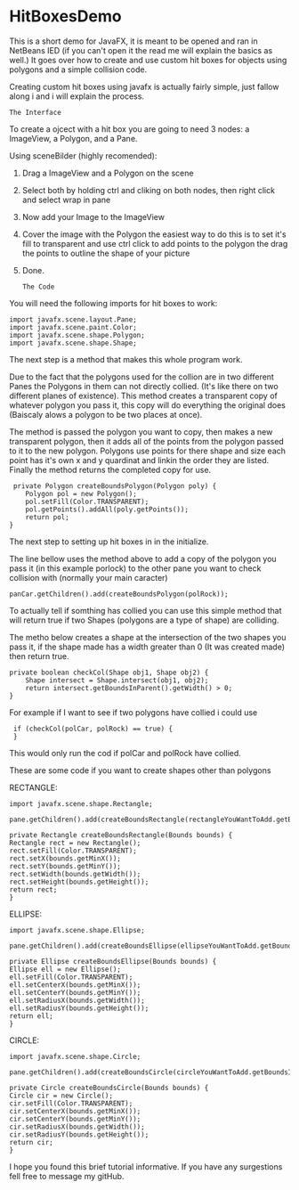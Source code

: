 # HitBoxesDemo
This is a short demo for JavaFX, it is meant to be opened and ran in NetBeans IED (if you can't open it the read me will explain the basics as well.) It goes over how to create and use custom hit boxes for objects using polygons and a simple collision code.

Creating custom hit boxes using javafx is actually fairly simple, just fallow along i and i will explain the process.

    The Interface
    
To create a ojcect with a hit box you are going to need 3 nodes: a ImageView, a Polygon, and a Pane. 

Using sceneBilder (highly recomended):
1. Drag a ImageView and a Polygon on the scene
2. Select both by holding ctrl and cliking on both nodes, then right click and select wrap in pane
3. Now add your Image to the ImageView
4. Cover the image with the Polygon the easiest way to do this is to set it's fill to transparent and use ctrl click to add points to the polygon the  drag the points to outline the shape of your picture
5. Done.

       The Code
       
 You will need the following imports for hit boxes to work:
 
    import javafx.scene.layout.Pane;
    import javafx.scene.paint.Color;
    import javafx.scene.shape.Polygon;
    import javafx.scene.shape.Shape;
    
The next step is a method that makes this whole program work.

Due to the fact that the polygons used for the collion are in two different Panes the Polygons in them can not directly collied. (It's like there on two different planes of existence).
This method creates a transparent copy of whatever polygon you pass it, this copy will do everything the original does (Baiscaly alows a polygon to be two places at once).

The method is passed the polygon you want to copy, then makes a new transparent polygon, then it adds all of the points from the polygon passed to it to the new polygon. Polygons use points for there shape and size each point has it's own x and y quardinat and linkin the order they are listed. Finally the method returns the completed copy for use.

     private Polygon createBoundsPolygon(Polygon poly) {  
        Polygon pol = new Polygon();                   
        pol.setFill(Color.TRANSPARENT);                 
        pol.getPoints().addAll(poly.getPoints());       
        return pol;                                     
    }
    
The next step to setting up hit boxes in in the initialize.

The line bellow uses the method above to add a copy of the polygon you pass it (in this example porlock) to the other pane you want to check collision with (normally your main caracter)

    panCar.getChildren().add(createBoundsPolygon(polRock));
    
To actually tell if somthing has collied you can use this simple method that will return true if two Shapes (polygons are a type of shape) are colliding.

The metho below creates a shape at the intersection of the two shapes you pass it, if the shape made has a width greater than 0 (It was created made) then return true. 

    private boolean checkCol(Shape obj1, Shape obj2) { 
        Shape intersect = Shape.intersect(obj1, obj2); 
        return intersect.getBoundsInParent().getWidth() > 0; 
    }

For example if I want to see if two polygons have collied i could use

     if (checkCol(polCar, polRock) == true) {
     }
     
This would only run the cod if polCar and polRock have collied.

These are some code if you want to create shapes other than polygons

RECTANGLE:

    import javafx.scene.shape.Rectangle;

    pane.getChildren().add(createBoundsRectangle(rectangleYouWantToAdd.getBoundsInParent()));
        
    private Rectangle createBoundsRectangle(Bounds bounds) {  
    Rectangle rect = new Rectangle();
    rect.setFill(Color.TRANSPARENT);
    rect.setX(bounds.getMinX());
    rect.setY(bounds.getMinY());
    rect.setWidth(bounds.getWidth());
    rect.setHeight(bounds.getHeight());
    return rect;
    }
    
ELLIPSE:

    import javafx.scene.shape.Ellipse;

    pane.getChildren().add(createBoundsEllipse(ellipseYouWantToAdd.getBoundsInParent()));  

    private Ellipse createBoundsEllipse(Bounds bounds) {  
    Ellipse ell = new Ellipse();
    ell.setFill(Color.TRANSPARENT);
    ell.setCenterX(bounds.getMinX());
    ell.setCenterY(bounds.getMinY());
    ell.setRadiusX(bounds.getWidth());
    ell.setRadiusY(bounds.getHeight());
    return ell;
    }
    
CIRCLE:

    import javafx.scene.shape.Circle;

    pane.getChildren().add(createBoundsCircle(circleYouWantToAdd.getBoundsInParent())); 

    private Circle createBoundsCircle(Bounds bounds) {  
    Circle cir = new Circle();
    cir.setFill(Color.TRANSPARENT);
    cir.setCenterX(bounds.getMinX());
    cir.setCenterY(bounds.getMinY());
    cir.setRadiusX(bounds.getWidth());
    cir.setRadiusY(bounds.getHeight());
    return cir;
    }    

I hope you found this brief tutorial informative. If you have any surgestions fell free to message my gitHub.
 
